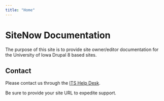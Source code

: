 ```yaml
---
title: "Home"
---
```


# SiteNow Documentation

The purpose of this site is to provide site owner/editor documentation for the University of Iowa Drupal 8 based sites.

## Contact

Please contact us through the [ITS Help Desk](https://its.uiowa.edu/contact).

Be sure to provide your site URL to expedite support.
